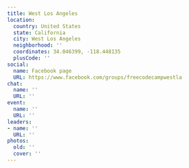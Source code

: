 ```yaml
---
title: West Los Angeles
location:
  country: United States
  state: California
  city: West Los Angeles
  neighborhood: ''
  coordinates: 34.046399, -118.448135
  plusCode: ''
social:
  name: Facebook page
  URL: https://www.facebook.com/groups/freecodecampwestla
chat:
  name: ''
  URL: ''
event:
  name: ''
  URL: ''
leaders:
- name: ''
  URL: ''
photos:
  old: ''
  cover: ''
---
```

